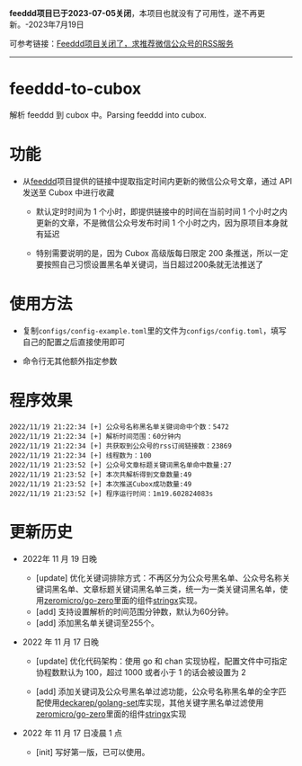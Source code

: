 **feeddd项目已于2023-07-05关闭**，本项目也就没有了可用性，遂不再更新。-2023年7月19日

可参考链接：[Feeddd项目关闭了，求推荐微信公众号的RSS服务](https://meta.appinn.net/t/topic/45617)


------------------------------------------------------------------------------------
# feeddd-to-cubox

解析 feeddd 到 cubox 中。Parsing feeddd into cubox.

# 功能

- 从[feeddd](https://github.com/feeddd/feeds)项目提供的链接中提取指定时间内更新的微信公众号文章，通过 API 发送至 Cubox 中进行收藏

  - 默认定时时间为 1 个小时，即提供链接中的时间在当前时间 1 个小时之内更新的文章，不是微信公众号发布时间 1 个小时之内，因为原项目本身就有延迟

  - 特别需要说明的是，因为 Cubox 高级版每日限定 200 条推送，所以一定要按照自己习惯设置黑名单关键词，当日超过200条就无法推送了

# 使用方法

- 复制`configs/config-example.toml`里的文件为`configs/config.toml`，填写自己的配置之后直接使用即可

- 命令行无其他额外指定参数

# 程序效果

```
2022/11/19 21:22:34 [+] 公众号名称黑名单关键词命中个数：5472
2022/11/19 21:22:34 [+] 解析时间范围：60分钟内
2022/11/19 21:22:34 [+] 共获取到公众号的rss订阅链接数：23869
2022/11/19 21:22:34 [+] 线程数为：100
2022/11/19 21:23:52 [+] 公众号文章标题关键词黑名单命中数量:27
2022/11/19 21:23:52 [+] 本次共解析得到文章数量:49
2022/11/19 21:23:52 [+] 本次推送Cubox成功数量:49
2022/11/19 21:23:52 [+] 程序运行时间：1m19.602824083s
```

# 更新历史

- 2022年 11 月 19 日晚
   
   - [update] 优化关键词排除方式：不再区分为公众号黑名单、公众号名称关键词黑名单、文章标题关键词黑名单三类，统一为一类关键词黑名单，使用[zeromicro/go-zero](https://github.com/zeromicro/go-zero)里面的组件[stringx](https://go-zero.dev/cn/docs/blog/tool/keywords/)实现。
   - [add] 支持设置解析的时间范围分钟数，默认为60分钟。
   - [add] 添加黑名单关键词至255个。

- 2022 年 11 月 17 日晚

  - [update] 优化代码架构：使用 go 和 chan 实现协程，配置文件中可指定协程数默认为 100，超过 1000 或者小于 1 的话会被设置为 2

  - [add] 添加关键词及公众号黑名单过滤功能，公众号名称黑名单的全字匹配使用[deckarep/golang-set](https://github.com/deckarep/golang-set)库实现，其他关键字黑名单过滤使用[zeromicro/go-zero](https://github.com/zeromicro/go-zero)里面的组件[stringx](https://go-zero.dev/cn/docs/blog/tool/keywords/)实现

- 2022 年 11 月 17 日凌晨 1 点

  - [init] 写好第一版，已可以使用。
